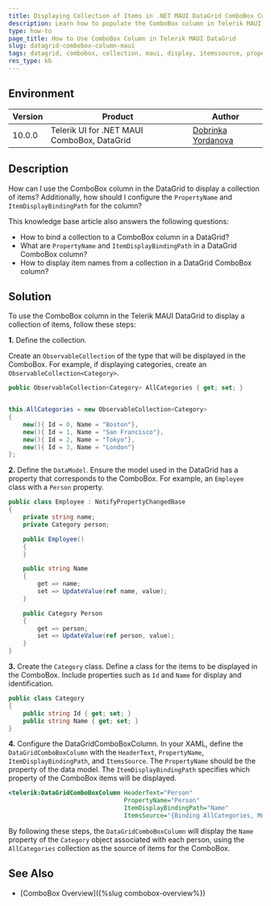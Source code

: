 ```yaml
---
title: Displaying Collection of Items in .NET MAUI DataGrid ComboBox Column
description: Learn how to populate the ComboBox column in Telerik MAUI DataGrid with a collection and configure the display settings.
type: how-to
page_title: How to Use ComboBox Column in Telerik MAUI DataGrid
slug: datagrid-combobox-column-maui
tags: datagrid, combobox, collection, maui, display, itemssource, propertyname, itemdisplaybindingpath
res_type: kb
---
```


## Environment

| Version | Product | Author | 
| --- | --- | ---- | 
| 10.0.0 | Telerik UI for .NET MAUI ComboBox, DataGrid | [Dobrinka Yordanova](https://www.telerik.com/blogs/author/dobrinka-yordanova) | 

## Description

How can I use the ComboBox column in the DataGrid to display a collection of items? Additionally, how should I configure the `PropertyName` and `ItemDisplayBindingPath` for the column?

This knowledge base article also answers the following questions:
- How to bind a collection to a ComboBox column in a DataGrid?
- What are `PropertyName` and `ItemDisplayBindingPath` in a DataGrid ComboBox column?
- How to display item names from a collection in a DataGrid ComboBox column?

## Solution

To use the ComboBox column in the Telerik MAUI DataGrid to display a collection of items, follow these steps:

**1.** Define  the collection.

Create an `ObservableCollection` of the type that will be displayed in the ComboBox. For example, if displaying categories, create an `ObservableCollection<Category>`.

```csharp
public ObservableCollection<Category> AllCategories { get; set; }


this.AllCategories = new ObservableCollection<Category>
{
	new(){ Id = 0, Name = "Boston"},
	new(){ Id = 1, Name = "San Francisco"},
	new(){ Id = 2, Name = "Tokyo"},
	new(){ Id = 3, Name = "London"}
};
```

**2.** Define the `DataModel`.
Ensure the model used in the DataGrid has a property that corresponds to the ComboBox. For example, an `Employee` class with a `Person` property.

```csharp
public class Employee : NotifyPropertyChangedBase
{
	private string name;
	private Category person;

	public Employee()
	{
	}

	public string Name
	{
		get => name;
		set => UpdateValue(ref name, value);
	}

	public Category Person
	{
		get => person;
		set => UpdateValue(ref person, value);
	}
}
```

**3.** Create the `Category` class.
 Define a class for the items to be displayed in the ComboBox. Include properties such as `Id` and `Name` for display and identification.

```csharp
public class Category
{
    public string Id { get; set; }
    public string Name { get; set; }
}
```

**4.** Configure the DataGridComboBoxColumn.
In your XAML, define the `DataGridComboBoxColumn` with the `HeaderText`, `PropertyName`, `ItemDisplayBindingPath`, and `ItemsSource`. The `PropertyName` should be the property of the data model. The `ItemDisplayBindingPath` specifies which property of the ComboBox items will be displayed.

```xml
<telerik:DataGridComboBoxColumn HeaderText="Person"
                                PropertyName="Person"
                                ItemDisplayBindingPath="Name"
                                ItemsSource="{Binding AllCategories, Mode=TwoWay}" />
```

By following these steps, the `DataGridComboBoxColumn` will display the `Name` property of the `Category` object associated with each person, using the `AllCategories` collection as the source of items for the ComboBox.

## See Also

- [ComboBox Overview]({%slug combobox-overview%})
